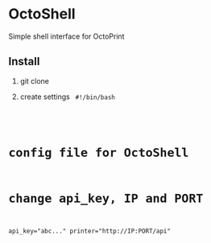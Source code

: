# OctoShell
Simple shell interface for OctoPrint


## Install

1. git clone <this>

2. create settings
   <code>
#!/bin/bash


# config file for OctoShell
# change api_key, IP and PORT

api_key="abc..."
printer="http://IP:PORT/api"
   </code>


